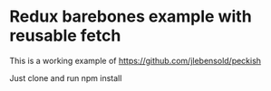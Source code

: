 # Redux barebones example with reusable fetch

This is a working example of https://github.com/jlebensold/peckish

Just clone and run npm install
